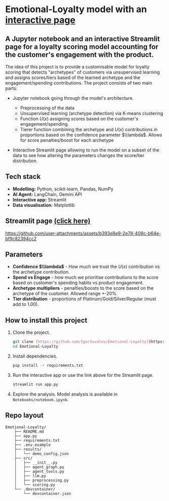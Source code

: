 # Emotional-Loyalty model with an [interactive page](https://igorshuv-emotional-loyalty.streamlit.app/) 

## A Jupyter notebook and an interactive Streamlit page for a loyalty scoring model accounting for the customer's engagement with the product. 

The idea of this project is to provide a customisable model for loyalty scoring that detects "archetypes" of customers via unsupervised learning and assigns scores/tiers based of the learned archetype and the engagement/spending contributions. The project consists of two main parts:

* Jupyter notebook going through the model's architecture.
  * Preprocessing of the data
  * Unsupervised learning (archetype detection) via K-means clustering
  * Function $U(x)$ assigning scores based on the customer's engagement/spending. 
  * Tierer function combining the archetype and $U(x)$ contributions in proportions based on the confidence parameter $\\lambda$. Allows for score penalties/boost for each archetype

* Interactive Streamlit page allowing to run the model on a subset of the data to see how altering the parameters changes the score/tier distribution. 

## Tech stack
* **Modelling:** Python, scikit-learn, Pandas, NumPy
* **AI Agent:** LangChain, Gemini API
* **Interactive app:** Streamlit
* **Data visualisation:** Matplotlib

## Streamlit page [(click here)](https://igorshuv-emotional-loyalty.streamlit.app/) 

https://github.com/user-attachments/assets/b393e8e9-2e78-408c-b64e-bf9c82394cc2

## Parameters
* **Confidence $\\lambda$** - How much we trust the $U(x)$ contribution vs the archetype contribution. 
* **Spend vs Engage** - how much we prioritise contributions to the score based on customer's spending habits vs product engagement.
* **Archetype multipliers** - penalties/boosts to the score based on the archetype of the customer. Allowed range +-20%.
* **Tier distribution** - proportions of Platinum/Gold/Silver/Regular (must add to 1.00).

## How to install this project

1.  Clone the project.
    ```bash
    git clone [https://github.com/IgorSuvalov/Emotional-Loyalty](https://github.com/IgorSuvalov/Emotional-Loyalty)
    cd Emotional-Loyalty
    ```
2.  Install dependencies.
    ```bash
    pip install -r requirements.txt
    ```
3.  Run the interactive app or use the link above for the Streamlit page.
    ```bash
    streamlit run app.py
    ```
4.  Explore the analysis.
    Model analysis is available in `Notebooks/notebook.ipynb`.

## Repo layout

```
Emotional-Loyalty/
    ├── README.md
    ├── app.py
    ├── requirements.txt
    ├── .env.example
    ├── results/
    │   └── demo_config.json
    ├── src/
    │   ├── __init__.py
    │   ├── agent_graph.py
    │   ├── agent_tools.py
    │   ├── llm.py
    │   ├── preprocessing.py
    │   └── scoring.py
    └── .devcontainer/
        └── devcontainer.json




```
